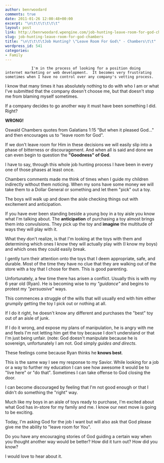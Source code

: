 ```yaml
---
author: benrwoodard
comments: true
date: 2011-01-26 12:00:48+00:00
excerpt: "\n\t\t\t\t\t\t"
layout: post
link: http://benrwoodard.wpengine.com/job-hunting-leave-room-for-god-chambers/
slug: job-hunting-leave-room-for-god-chambers
title: "\n\t\t\t\tJob Hunting? \"Leave Room For God\" - Chambers\t\t"
wordpress_id: 541
categories:
- Family
---
```



				I'm in the process of looking for a position doing internet marketing or web development.  It becomes very frustrating sometimes when I have no control over any company's vetting process.  

I know that many times it has absolutely nothing to do with who I am or what I've submitted that the company doesn't choose me, but that doesn't stop me from blaming myself sometimes.  

If a company decides to go another way it must have been something I did. Right?
<!-- more -->

**WRONG!**

Oswald Chambers quotes from Galatians 1:15 "But when it pleased God..." and then encourages us to "leave room for God".  

If we don't leave room for Him in these decisions we will easily slip into a phase of bitterness or discouragement. And when all is said and done we can even begin to question the **"Goodness" of God**.  

I have to say, through this whole job hunting process I have been in every one of those phases at least once.

Chambers comments made me think of times when I guide my children indirectly without them noticing.  When my sons have some money we will take them to a Dollar General or something and let them "pick" out a toy.  

The boys will walk up and down the aisle checking things out with excitement and anticipation.  

If you have ever been standing beside a young boy in a toy aisle you know what I'm talking about. The **anticipation** of purchasing a toy almost brings them into convulsions.  They pick up the toy and **imagine** the multitude of ways they will play with it.  

What they don't realize, is that I'm looking at the toys with them and determining which ones I know they will actually play with (I know my boys) and which ones they could easily break.  

I gently turn their attention onto the toys that I deem appropriate, safe, and durable.  Most of the time they have no clue that they are walking out of the store with a toy that I chose for them.  This is good parenting.

Unfortunately, a few time there has arisen a conflict.  Usually this is with my 6 year old (Ryan).  He is becoming wise to my _"guidance"_ and begins to protest my _"persuasive"_ ways.  

This commences a struggle of the wills that will usually end with him either grumpily getting the toy I pick out or nothing at all.

If I do it right, he doesn't know any different and purchases the "best" toy out of an aisle of junk.  

If I do it wrong, and expose my plans of manipulation, he is angry with me and feels I'm not letting him get the toy because I don't understand or that I'm just being unfair.  (note: God doesn't manipulate because he is sovereign, unfortunately I am not.  God simply _guides and directs_.

These feelings come because Ryan thinks he **knows best**.

This is the same way I see my response to my Savior.  While looking for a job or a way to further my education I can see how awesome it would be to "live here" or "do that".  Sometimes I can take offense to God closing the door.  

I can become discouraged by feeling that I'm not good enough or that I didn't do something the "right" way.  

Much like my boys in an aisle of toys ready to purchase, I'm excited about what God has in-store for my family and me.  I know our next move is going to be exciting.  

Today, I'm asking God for the job I want but will also ask that God  please give me the ability to "leave room for You".

Do you have any encouraging stories of God guiding a certain way when you thought another way would be better?  How did it turn out?  How did you know? 

I would love to hear about it.		
